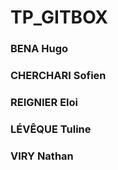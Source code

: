 # TP_GITBOX

### BENA      Hugo
### CHERCHARI Sofien
### REIGNIER   Eloi 
### LÉVÊQUE   Tuline
### VIRY      Nathan
